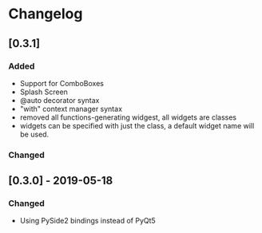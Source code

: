 # Changelog

## [0.3.1]

### Added
 - Support for ComboBoxes
 - Splash Screen
 - @auto decorator syntax
 - "with" context manager syntax
 - removed all functions-generating widgest, all widgets are classes
 - widgets can be specified with just the class, a default widget name
   will be used.
 
### Changed

## [0.3.0] - 2019-05-18

### Changed
 - Using PySide2 bindings instead of PyQt5
